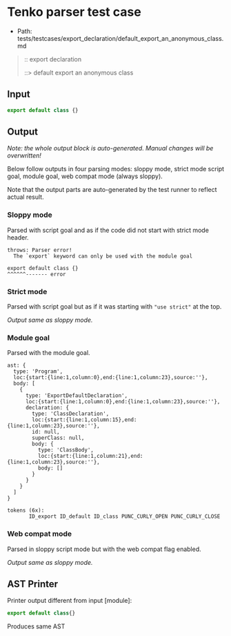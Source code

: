 # Tenko parser test case

- Path: tests/testcases/export_declaration/default_export_an_anonymous_class.md

> :: export declaration
>
> ::> default export an anonymous class

## Input

`````js
export default class {}
`````

## Output

_Note: the whole output block is auto-generated. Manual changes will be overwritten!_

Below follow outputs in four parsing modes: sloppy mode, strict mode script goal, module goal, web compat mode (always sloppy).

Note that the output parts are auto-generated by the test runner to reflect actual result.

### Sloppy mode

Parsed with script goal and as if the code did not start with strict mode header.

`````
throws: Parser error!
  The `export` keyword can only be used with the module goal

export default class {}
^^^^^^------- error
`````

### Strict mode

Parsed with script goal but as if it was starting with `"use strict"` at the top.

_Output same as sloppy mode._

### Module goal

Parsed with the module goal.

`````
ast: {
  type: 'Program',
  loc:{start:{line:1,column:0},end:{line:1,column:23},source:''},
  body: [
    {
      type: 'ExportDefaultDeclaration',
      loc:{start:{line:1,column:0},end:{line:1,column:23},source:''},
      declaration: {
        type: 'ClassDeclaration',
        loc:{start:{line:1,column:15},end:{line:1,column:23},source:''},
        id: null,
        superClass: null,
        body: {
          type: 'ClassBody',
          loc:{start:{line:1,column:21},end:{line:1,column:23},source:''},
          body: []
        }
      }
    }
  ]
}

tokens (6x):
       ID_export ID_default ID_class PUNC_CURLY_OPEN PUNC_CURLY_CLOSE
`````


### Web compat mode

Parsed in sloppy script mode but with the web compat flag enabled.

_Output same as sloppy mode._

## AST Printer

Printer output different from input [module]:

````js
export default class{}
````

Produces same AST
